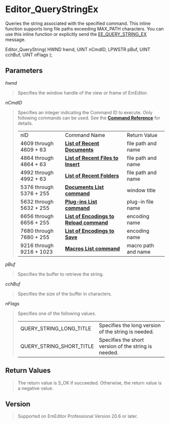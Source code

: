 # Editor\_QueryStringEx

Queries the string associated with the specified command. This inline function supports long file paths exceeding MAX\_PATH characters. You can use this inline function or explicitly send the [EE\_QUERY\_STRING\_EX](../message/ee_query_string_ex) message.

Editor\_QueryString( HWND hwnd, UINT nCmdID, LPWSTR pBuf, UINT cchBuf, UINT nFlags );

## Parameters

_hwnd_

> Specifies the window handle of the view or frame of EmEditor.

_nCmdID_

> Specifies an integer indicating the Command ID to execute. Only following commands can be used. See the
> **[Command Reference](../../cmd/index)** for details.
>
> |     |     |     |
> | --- | --- | --- |
> | nID | Command Name | Return Value |
> | 4609 through 4609 + 63 | [**List of Recent Documents**](../../cmd/file/file_mru_file1) | file path and name |
> | 4864 through 4864 + 63 | [**List of Recent Files to Insert**](../../cmd/file/file_mru_insert1) | file path and name |
> | 4992 through 4992 + 63 | [**List of Recent Folders**](../../cmd/file/file_mru_folder1) | file path and name |
> | 5376 through 5376 + 255 | **[Documents List command](../../cmd/window/window_menu)** | window title |
> | 5632 through 5632 + 255 | **[Plug-ins List command](../../cmd/tools/plug_in1)** | plug-in file name |
> | 6656 through 6656 + 255 | [**List of Encodings to Reload command**](../../cmd/file/file_reload_defined) | encoding name |
> | 7680 through 7680 + 255 | [**List of Encodings to Save**](../../cmd/file/file_save_defined) | encoding name |
> | 9216 through 9216 + 1023 | **[Macros List command](../../cmd/macros/macro1)** | macro path and name |

_pBuf_

> Specifies the buffer to retrieve the string.

_cchBuf_

> Specifies the size of the buffer in characters.

_nFlags_

> Specifies one of the following values.
>
> |     |     |
> | --- | --- |
> | QUERY\_STRING\_LONG\_TITLE | Specifies the long version of the string is needed. |
> | QUERY\_STRING\_SHORT\_TITLE | Specifies the short version of the string is needed. |

## Return Values

> The return value is S\_OK if succeeded. Otherwise, the return value is a negative value.

## Version

> Supported on EmEditor Professional Version 20.6 or later.